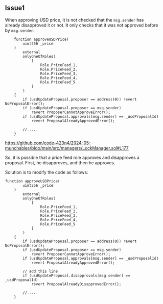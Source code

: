 ## Issue1
When approving USD price, it is not checked that the `msg.sender` has already disapproved it or not. It only checks that it was not approved before by `msg.sender`.

```solidity
    function approveUSDPrice(
        uint256 _price
    )
        external
        onlyOneOfRoles(
            [
                Role.PriceFeed_1,
                Role.PriceFeed_2,
                Role.PriceFeed_3,
                Role.PriceFeed_4,
                Role.PriceFeed_5
            ]
        )
    {
        if (usdUpdateProposal.proposer == address(0)) revert NoProposalError();
        if (usdUpdateProposal.proposer == msg.sender)
            revert ProposerCannotApproveError();
        if (usdUpdateProposal.approvals[msg.sender] == _usdProposalId)
            revert ProposalAlreadyApprovedError();

        //.....
    }
```
https://github.com/code-423n4/2024-05-munchables/blob/main/src/managers/LockManager.sol#L177

So, it is possible that a price feed role approves and disapproves a proposal. First, he disapproves, and then he approves. 

Solution is to modify the code as follows:
```
function approveUSDPrice(
        uint256 _price
    )
        external
        onlyOneOfRoles(
            [
                Role.PriceFeed_1,
                Role.PriceFeed_2,
                Role.PriceFeed_3,
                Role.PriceFeed_4,
                Role.PriceFeed_5
            ]
        )
    {
        if (usdUpdateProposal.proposer == address(0)) revert NoProposalError();
        if (usdUpdateProposal.proposer == msg.sender)
            revert ProposerCannotApproveError();
        if (usdUpdateProposal.approvals[msg.sender] == _usdProposalId)
            revert ProposalAlreadyApprovedError();

        // add this line
        if (usdUpdateProposal.disapprovals[msg.sender] == _usdProposalId)
            revert ProposalAlreadyDisapprovedError();

        //.....
    }
```